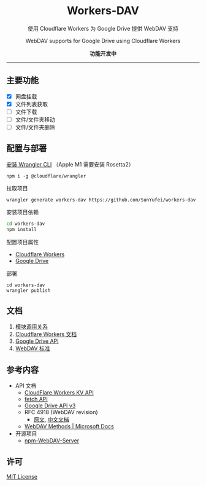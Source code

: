 <div align='center'>
   <h1>Workers-DAV</h1>
   <p>使用 Cloudflare Workers 为 Google Drive 提供 WebDAV 支持</p>
   <p>WebDAV supports for Google Drive using Cloudflare Workers</p>
   <b>功能开发中</b>
</div>

---

## 主要功能

- [x] 网盘挂载
- [x] 文件列表获取
- [ ] 文件下载
- [ ] 文件/文件夹移动
- [ ] 文件/文件夹删除

## 配置与部署

[安装 Wrangler CLI](https://github.com/cloudflare/wrangler#installation) （Apple M1 需要安装 Rosetta2）

```shell
npm i -g @cloudflare/wrangler
```

拉取项目

```shell
wrangler generate workers-dav https://github.com/SunYufei/workers-dav
```

安装项目依赖

```sh
cd workers-dav
npm install
```

配置项目属性

- [Cloudflare Workers](docs/config/Cloudflare.md)
- [Google Drive](docs/config/Google.md)

部署

```shell
cd workers-dav
wrangler publish
```

## 文档

1. [模块调用关系](docs/README.md)
2. [Cloudflare Workers 文档](docs/Cloudflare.md)
3. [Google Drive API](docs/Google.md)
4. [WebDAV 标准](docs/WebDAV.md)

## 参考内容

- API 文档
   - [CloudFlare Workers KV API](https://developers.cloudflare.com/workers/runtime-apis/kv)
   - [fetch API](https://developer.mozilla.org/zh-CN/docs/Web/API/Fetch_API/Using_Fetch)
   - [Google Drive API v3](https://developers.google.com/drive)
   - RFC 4918 (WebDAV revision)
      - [原文](http://www.webdav.org/specs/rfc4918.html), [中文文档](https://fullstackplayer.github.io/WebDAV-RFC4918-CN/)
   - [WebDAV Methods | Microsoft Docs](https://docs.microsoft.com/en-us/previous-versions/office/developer/exchange-server-2003/aa142917(v=exchg.65))
- 开源项目
   - [npm-WebDAV-Server](https://github.com/OpenMarshal/npm-WebDAV-Server)

<!--2. [OneDrive 开发人员平台](https://docs.microsoft.com/zh-cn/onedrive/developer/?view=odsp-graph-online)-->

## 许可

[MIT License](LICENSE)
